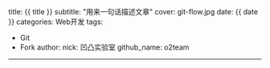 title: {{ title }}
subtitle: "用来一句话描述文章"
cover: git-flow.jpg
date: {{ date }}
categories: Web开发
tags:
  - Git
  - Fork
author:
  nick: 凹凸实验室
  github_name: o2team

---

<!-- more -->
